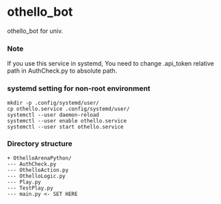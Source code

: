 # othello_bot
othello_bot for univ.

### Note
If you use this service in systemd, You need to change .api_token relative path in AuthCheck.py to absolute path.

### systemd setting for non-root environment

```
mkdir -p .config/systemd/user/
cp othello.service .config/systemd/user/
systemctl --user daemon-reload
systemctl --user enable othello.service
systemctl --user start othello.service
```

### Directory structure

```
+ OthelloArenaPython/
--- AuthCheck.py
--- OthelloAction.py
--- OthelloLogic.py
--- Play.py
--- TestPlay.py
--- main.py <- SET HERE
```
